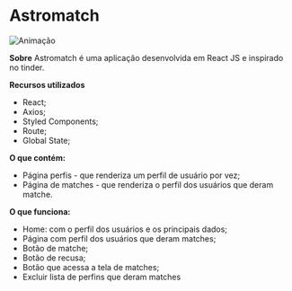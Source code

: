 # Astromatch

![Animação](https://user-images.githubusercontent.com/79018513/130493403-5a8a33cd-74dd-4c07-9431-967fecfd33cc.gif)


**Sobre**
Astromatch é uma aplicação desenvolvida em React JS e inspirado no tinder.

**Recursos utilizados**
- React;
- Axios;
- Styled Components;
- Route;
- Global State;


**O que contém:**
- Página perfis - que renderiza um perfil de usuário por vez;
- Página de matches - que renderiza o perfil dos usuários que deram matche.

**O que funciona:**
- Home: com o perfil dos usuários e os principais dados;
- Página com perfil dos usuários que deram matches;
- Botão de matche;
- Botão de recusa;
- Botão que acessa a tela de matches;
- Excluir lista de perfins que deram matches



